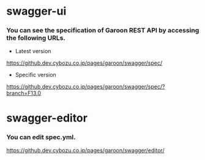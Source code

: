 # swagger-ui
### You can see the specification of Garoon REST API by accessing the following URLs.

- Latest version

https://github.dev.cybozu.co.jp/pages/garoon/swagger/spec/

- Specific version

https://github.dev.cybozu.co.jp/pages/garoon/swagger/spec/?branch=F13.0


# swagger-editor
### You can edit spec.yml.
https://github.dev.cybozu.co.jp/pages/garoon/swagger/editor/
